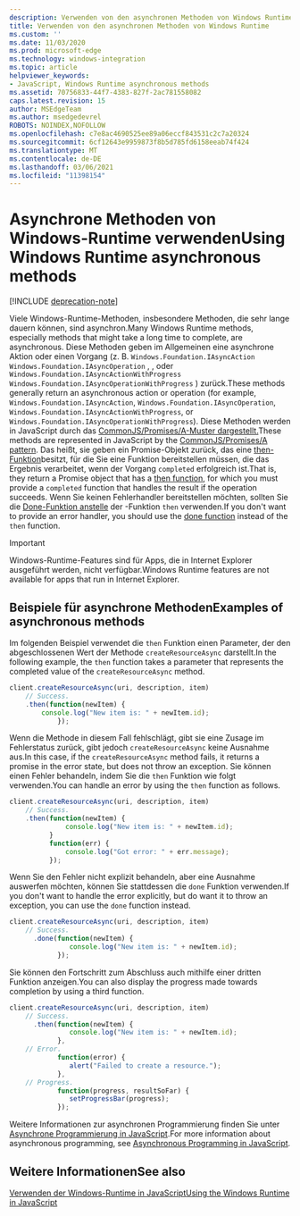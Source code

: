 ```yaml
---
description: Verwenden von den asynchronen Methoden von Windows Runtime
title: Verwenden von den asynchronen Methoden von Windows Runtime
ms.custom: ''
ms.date: 11/03/2020
ms.prod: microsoft-edge
ms.technology: windows-integration
ms.topic: article
helpviewer_keywords:
- JavaScript, Windows Runtime asynchronous methods
ms.assetid: 70756833-44f7-4383-827f-2ac781558082
caps.latest.revision: 15
author: MSEdgeTeam
ms.author: msedgedevrel
ROBOTS: NOINDEX,NOFOLLOW
ms.openlocfilehash: c7e8ac4690525ee89a06eccf843531c2c7a20324
ms.sourcegitcommit: 6cf12643e9959873f8b5d785fd6158eeab74f424
ms.translationtype: MT
ms.contentlocale: de-DE
ms.lasthandoff: 03/06/2021
ms.locfileid: "11398154"
---
```

# <a name="using-windows-runtime-asynchronous-methods"></a><span data-ttu-id="9fc2a-103">Asynchrone Methoden von Windows-Runtime verwenden</span><span class="sxs-lookup"><span data-stu-id="9fc2a-103">Using Windows Runtime asynchronous methods</span></span>  

[!INCLUDE [deprecation-note](../includes/legacy-edge-note.md)]  

<span data-ttu-id="9fc2a-104">Viele Windows-Runtime-Methoden, insbesondere Methoden, die sehr lange dauern können, sind asynchron.</span><span class="sxs-lookup"><span data-stu-id="9fc2a-104">Many Windows Runtime methods, especially methods that might take a long time to complete, are asynchronous.</span></span>  <span data-ttu-id="9fc2a-105">Diese Methoden geben im Allgemeinen eine asynchrone Aktion oder einen Vorgang \(z. B. `Windows.Foundation.IAsyncAction` `Windows.Foundation.IAsyncOperation` , , oder `Windows.Foundation.IAsyncActionWithProgress` `Windows.Foundation.IAsyncOperationWithProgress` \) zurück.</span><span class="sxs-lookup"><span data-stu-id="9fc2a-105">These methods generally return an asynchronous action or operation \(for example, `Windows.Foundation.IAsyncAction`, `Windows.Foundation.IAsyncOperation`, `Windows.Foundation.IAsyncActionWithProgress`, or `Windows.Foundation.IAsyncOperationWithProgress`\).</span></span>  <span data-ttu-id="9fc2a-106">Diese Methoden werden in JavaScript durch das [CommonJS/Promises/A-Muster dargestellt.][CommonjsWikiPromises]</span><span class="sxs-lookup"><span data-stu-id="9fc2a-106">These methods are represented in JavaScript by the [CommonJS/Promises/A pattern][CommonjsWikiPromises].</span></span>  <span data-ttu-id="9fc2a-107">Das heißt, sie geben ein Promise-Objekt zurück, das eine [then-Funktion][PreviousVersionsWindowsAppsBr229728]besitzt, für die Sie eine Funktion bereitstellen müssen, die das Ergebnis verarbeitet, wenn der Vorgang `completed` erfolgreich ist.</span><span class="sxs-lookup"><span data-stu-id="9fc2a-107">That is, they return a Promise object that has a [then function][PreviousVersionsWindowsAppsBr229728], for which you must provide a `completed` function that handles the result if the operation succeeds.</span></span>  <span data-ttu-id="9fc2a-108">Wenn Sie keinen Fehlerhandler bereitstellen möchten, sollten Sie die [Done-Funktion anstelle][PreviousVersionsWindowsAppsHr701079] der -Funktion `then` verwenden.</span><span class="sxs-lookup"><span data-stu-id="9fc2a-108">If you don't want to provide an error handler, you should use the [done function][PreviousVersionsWindowsAppsHr701079] instead of the `then` function.</span></span>  

> [!IMPORTANT]
> <span data-ttu-id="9fc2a-109">Windows-Runtime-Features sind für Apps, die in Internet Explorer ausgeführt werden, nicht verfügbar.</span><span class="sxs-lookup"><span data-stu-id="9fc2a-109">Windows Runtime features are not available for apps that run in Internet Explorer.</span></span>  

## <a name="examples-of-asynchronous-methods"></a><span data-ttu-id="9fc2a-110">Beispiele für asynchrone Methoden</span><span class="sxs-lookup"><span data-stu-id="9fc2a-110">Examples of asynchronous methods</span></span>  

<span data-ttu-id="9fc2a-111">Im folgenden Beispiel verwendet die `then` Funktion einen Parameter, der den abgeschlossenen Wert der Methode `createResourceAsync` darstellt.</span><span class="sxs-lookup"><span data-stu-id="9fc2a-111">In the following example, the `then` function takes a parameter that represents the completed value of the `createResourceAsync` method.</span></span>  

```javascript
client.createResourceAsync(uri, description, item)
    // Success.
    .then(function(newItem) {
        console.log("New item is: " + newItem.id);
            });
```  

<span data-ttu-id="9fc2a-112">Wenn die Methode in diesem Fall fehlschlägt, gibt sie eine Zusage im Fehlerstatus zurück, gibt jedoch `createResourceAsync` keine Ausnahme aus.</span><span class="sxs-lookup"><span data-stu-id="9fc2a-112">In this case, if the `createResourceAsync` method fails, it returns a promise in the error state, but does not throw an exception.</span></span>  <span data-ttu-id="9fc2a-113">Sie können einen Fehler behandeln, indem Sie die `then` Funktion wie folgt verwenden.</span><span class="sxs-lookup"><span data-stu-id="9fc2a-113">You can handle an error by using the `then` function as follows.</span></span>  

```javascript
client.createResourceAsync(uri, description, item)
    // Success.
    .then(function(newItem) {
              console.log("New item is: " + newItem.id);
          }
          function(err) {
              console.log("Got error: " + err.message);
          });
```  

<span data-ttu-id="9fc2a-114">Wenn Sie den Fehler nicht explizit behandeln, aber eine Ausnahme auswerfen möchten, können Sie stattdessen die `done` Funktion verwenden.</span><span class="sxs-lookup"><span data-stu-id="9fc2a-114">If you don't want to handle the error explicitly, but do want it to throw an exception, you can use the `done` function instead.</span></span>  

```javascript
client.createResourceAsync(uri, description, item)
    // Success.
      .done(function(newItem) {
               console.log("New item is: " + newItem.id);
            });
```  

<span data-ttu-id="9fc2a-115">Sie können den Fortschritt zum Abschluss auch mithilfe einer dritten Funktion anzeigen.</span><span class="sxs-lookup"><span data-stu-id="9fc2a-115">You can also display the progress made towards completion by using a third function.</span></span>  

```javascript
client.createResourceAsync(uri, description, item)
    // Success.
      .then(function(newItem) {
               console.log("New item is: " + newItem.id);
            },
    // Error.
            function(error) {
               alert("Failed to create a resource.");
            },
    // Progress.
            function(progress, resultSoFar) {
               setProgressBar(progress);
            });
```  

<span data-ttu-id="9fc2a-116">Weitere Informationen zur asynchronen Programmierung finden Sie unter [Asynchrone Programmierung in JavaScript][PreviousVersionsWindowsAppsHh700330].</span><span class="sxs-lookup"><span data-stu-id="9fc2a-116">For more information about asynchronous programming, see [Asynchronous Programming in JavaScript][PreviousVersionsWindowsAppsHh700330].</span></span>  

## <a name="see-also"></a><span data-ttu-id="9fc2a-117">Weitere Informationen</span><span class="sxs-lookup"><span data-stu-id="9fc2a-117">See also</span></span>  

[<span data-ttu-id="9fc2a-118">Verwenden der Windows-Runtime in JavaScript</span><span class="sxs-lookup"><span data-stu-id="9fc2a-118">Using the Windows Runtime in JavaScript</span></span>][WindowsRuntimeJavascript]  

<!-- links -->  

[WindowsRuntimeJavascript]: ./using-the-windows-runtime-in-javascript.md "Verwenden der Windows-Runtime in JavaScript-| Microsoft Docs"  

[PreviousVersionsWindowsAppsBr229728]: /previous-versions/windows/apps/br229728(v=win.10) "Promise.then-Methode | Microsoft Docs"  
[PreviousVersionsWindowsAppsHh700330]: /previous-versions/windows/apps/hh700330(v=win.10) "Asynchrone Programmierung in JavaScript (HTML) | Microsoft Docs"
[PreviousVersionsWindowsAppsHr701079]: /previous-versions/windows/apps/hh701079(v=win.10) "Promise.done-Methode | Microsoft Docs"  

[CommonjsWikiPromises]: http://wiki.commonjs.org/wiki/Promises "Zusagen | CommonJS Spec Wiki"  
